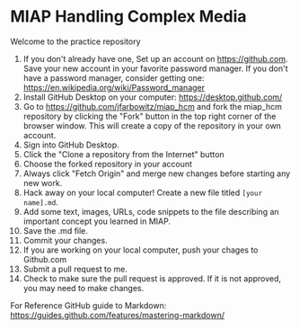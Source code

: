 # MIAP Handling Complex Media

Welcome to the practice repository

1. If you don't already have one, Set up an account on https://github.com. Save your new account in your favorite password manager. If you don't have a password manager, consider getting one: <https://en.wikipedia.org/wiki/Password_manager>
2. Install GitHub Desktop on your computer: https://desktop.github.com/
3. Go to https://github.com/jfarbowitz/miap_hcm and fork the miap_hcm repository by clicking the "Fork" button in the top right corner of the browser window. This will create a copy of the repository in your own account.
4. Sign into GitHub Desktop.
5. Click the "Clone a repository from the Internet" button
6. Choose the forked repository in your account
7. Always click "Fetch Origin" and merge new changes before starting any new work.
8. Hack away on your local computer! Create a new file titled `[your name].md`. 
9. Add some text, images, URLs, code snippets to the file describing an important concept you learned in MIAP. 
10. Save the .md file.
11. Commit your changes.
12. If you are working on your local computer, push your chages to Github.com
13. Submit a pull request to me.
14. Check to make sure the pull request is approved. If it is not approved, you may need to make changes.

For Reference
GitHub guide to Markdown: <https://guides.github.com/features/mastering-markdown/>
